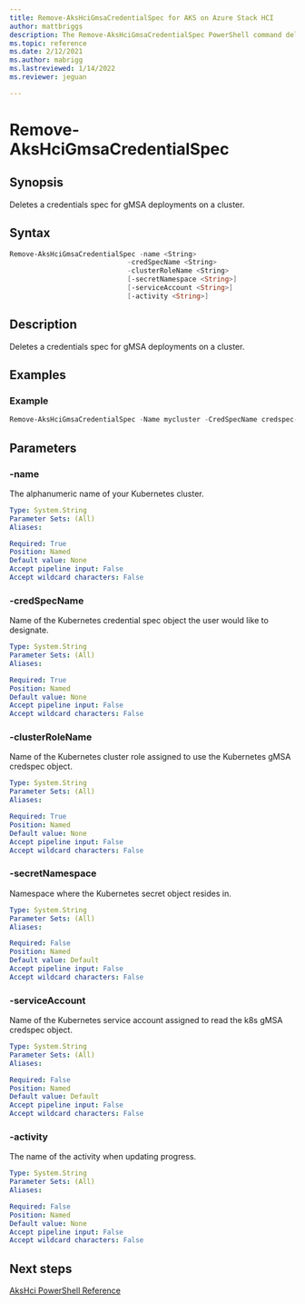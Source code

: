 ```yaml
---
title: Remove-AksHciGmsaCredentialSpec for AKS on Azure Stack HCI
author: mattbriggs
description: The Remove-AksHciGmsaCredentialSpec PowerShell command deletes a credentials spec for gMSA deployments on a cluster.
ms.topic: reference
ms.date: 2/12/2021
ms.author: mabrigg 
ms.lastreviewed: 1/14/2022
ms.reviewer: jeguan

---
```


# Remove-AksHciGmsaCredentialSpec

## Synopsis
Deletes a credentials spec for gMSA deployments on a cluster.

## Syntax

```powershell
Remove-AksHciGmsaCredentialSpec -name <String> 
                             -credSpecName <String>
                             -clusterRoleName <String>
                             [-secretNamespace <String>]
                             [-serviceAccount <String>]
                             [-activity <String>]                      
```

## Description
Deletes a credentials spec for gMSA deployments on a cluster.

## Examples

### Example

```PowerShell
Remove-AksHciGmsaCredentialSpec -Name mycluster -CredSpecName credspec-mynewcluster -clusterRoleName clusterrole-mynewcluster
```

## Parameters

### -name
The alphanumeric name of your Kubernetes cluster.

```yaml
Type: System.String
Parameter Sets: (All)
Aliases:

Required: True
Position: Named
Default value: None
Accept pipeline input: False
Accept wildcard characters: False
```

### -credSpecName
Name of the Kubernetes credential spec object the user would like to designate. 

```yaml
Type: System.String
Parameter Sets: (All)
Aliases:

Required: True
Position: Named
Default value: None
Accept pipeline input: False
Accept wildcard characters: False
```

### -clusterRoleName
Name of the Kubernetes cluster role assigned to use the Kubernetes gMSA credspec object.

```yaml
Type: System.String
Parameter Sets: (All)
Aliases:

Required: True
Position: Named
Default value: None
Accept pipeline input: False
Accept wildcard characters: False
```

### -secretNamespace
Namespace where the Kubernetes secret object resides in.

```yaml
Type: System.String
Parameter Sets: (All)
Aliases:

Required: False
Position: Named
Default value: Default
Accept pipeline input: False
Accept wildcard characters: False
```

### -serviceAccount
Name of the Kubernetes service account assigned to read the k8s gMSA credspec object. 

```yaml
Type: System.String
Parameter Sets: (All)
Aliases:

Required: False
Position: Named
Default value: Default
Accept pipeline input: False
Accept wildcard characters: False
```

### -activity
The name of the activity when updating progress.

```yaml
Type: System.String
Parameter Sets: (All)
Aliases:

Required: False
Position: Named
Default value: None
Accept pipeline input: False
Accept wildcard characters: False
```

## Next steps

[AksHci PowerShell Reference](index.md)